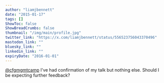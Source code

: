 ```yaml
---
author: "liamjbennett"
date: "2015-01-17"
tags: []
ShowToc: false
ShowBreadCrumbs: false
thumbnail: "/img/main/profile.jpg"
twitter_link: "https://x.com/liamjbennett/status/556523756043370496"
mastodon_link: ""
bluesky_link: ""
linkedin_link: ""
expiryDate: "2016-01-01"
---
```


[@cfgmgmtcamp](https://x.com/cfgmgmtcamp) I've had confirmation of my talk but nothing else. Should I be expecting further feedback?

